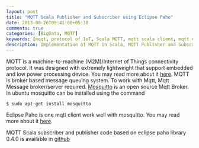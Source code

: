 ```yaml
---
layout: post
title: "MQTT Scala Publisher and Subscriber using Eclipse Paho"
date: 2013-08-26T09:41:00+05:30
comments: true
categories: [BigData, MQTT]
keywords: [mqqt, protocol of IoT, Scala MQTT, mqtt scala client, mqtt client, mqtt client example]
description: Implementation of MQTT in Scala, MQTT Publisher and Subscriber
---
```

MQTT is a machine-to-machine (M2M)/Internet of Things connectivity protocol. It was designed with extremely lightweight that support embedded and low power processing device. You may read more about it [here](http://mqtt.org/). MQTT is broker based message queuing system. To work with Mqtt, Mqtt Message broker/server required. [Mosquitto](http://mosquitto.org/) is an open source Mqtt Broker. In ubuntu mosquitto can be installed using the command 
```
$ sudo apt-get install mosquitto
```
Eclipse Paho is one mqtt client work well with mosquitto. You may read more about it [here](http://www.eclipse.org/paho/).

MQTT Scala subscriber and publisher code based on eclipse paho library 0.4.0 is available in [github](https://github.com/prabeesh/MQTTScalaClient)

